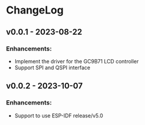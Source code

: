 # ChangeLog

## v0.0.1 - 2023-08-22

### Enhancements:

* Implement the driver for the GC9B71 LCD controller
* Support SPI and QSPI interface

## v0.0.2 - 2023-10-07

### Enhancements:

* Support to use ESP-IDF release/v5.0
